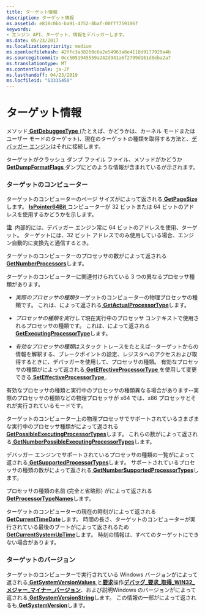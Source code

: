 ```yaml
---
title: ターゲット情報
description: ターゲット情報
ms.assetid: e818c0bb-ba91-4752-8baf-00fff759106f
keywords:
- エンジン API、ターゲット、情報をデバッガーします。
ms.date: 05/23/2017
ms.localizationpriority: medium
ms.openlocfilehash: 42ffc3a38260c6a2e54963a8e4118d9177929a4b
ms.sourcegitcommit: 0cc5051945559a242d941a6f2799d161d8eba2a7
ms.translationtype: MT
ms.contentlocale: ja-JP
ms.lasthandoff: 04/23/2019
ms.locfileid: "63335450"
---
```

# <a name="target-information"></a>ターゲット情報


メソッド[ **GetDebuggeeType** ](https://msdn.microsoft.com/library/windows/hardware/ff546559) (たとえば、かどうかは、カーネル モードまたはユーザー モードのターゲット)、現在のターゲットの種類を取得する方法と、[デバッガー エンジン](introduction.md#debugger-engine)はそれに接続します。

ターゲットがクラッシュ ダンプ ファイル ファイル、メソッドがかどうか[ **GetDumpFormatFlags** ](https://msdn.microsoft.com/library/windows/hardware/ff546592)ダンプにどのような情報が含まれているが示されます。

### <a name="span-idtargetscomputerspanspan-idtargetscomputerspantargets-computer"></a><span id="target_s_computer"></span><span id="TARGET_S_COMPUTER"></span>ターゲットのコンピューター

ターゲットのコンピューターのページ サイズがによって返される[ **GetPageSize**](https://msdn.microsoft.com/library/windows/hardware/ff548086)します。 [**IsPointer64Bit** ](https://msdn.microsoft.com/library/windows/hardware/ff551092)コンピューターが 32 ビットまたは 64 ビットのアドレスを使用するかどうかを示します。

**注**  内部的には、デバッガー エンジン常に 64 ビットのアドレスを使用、ターゲット。 ターゲットには、32 ビット アドレスでのみ使用している場合、エンジン自動的に変換先と通信するとき。

 

ターゲットのコンピューターのプロセッサの数がによって返される[ **GetNumberProcessors**](https://msdn.microsoft.com/library/windows/hardware/ff547950)します。

ターゲットのコンピューターに関連付けられている 3 つの異なるプロセッサ種類があります。

-   *実際のプロセッサの種類*ターゲットのコンピューターの物理プロセッサの種類です。 これは、によって返される[ **GetActualProcessorType**](https://msdn.microsoft.com/library/windows/hardware/ff545572)します。

-   *プロセッサの種類を実行して*現在実行中のプロセッサ コンテキストで使用されるプロセッサの種類です。 これは、によって返される[ **GetExecutingProcessorType**](https://msdn.microsoft.com/library/windows/hardware/ff546670)します。

-   *有効なプロセッサの種類*はスタック トレースをたとえば--ターゲットからの情報を解釈する、ブレークポイントの設定、レジスタへのアクセスおよび取得するときに、デバッガーを使用して、プロセッサの種類。 有効なプロセッサの種類がによって返される[ **GetEffectiveProcessorType** ](https://msdn.microsoft.com/library/windows/hardware/ff546595)を使用して変更できる[ **SetEffectiveProcessorType** ](https://msdn.microsoft.com/library/windows/hardware/ff556657).

有効なプロセッサの種類と実行中のプロセッサの種類異なる場合があります--実際のプロセッサの種類などの物理プロセッサが x64 では、x86 プロセッサとそれが実行されているモードです。

ターゲットのコンピューター上の物理プロセッサでサポートされているさまざまな実行中のプロセッサ種類がによって返される[ **GetPossibleExecutingProcessorTypes**](https://msdn.microsoft.com/library/windows/hardware/ff548130)します。 これらの数がによって返される[ **GetNumberPossibleExecutingProcessorTypes**](https://msdn.microsoft.com/library/windows/hardware/ff547939)します。

デバッガー エンジンでサポートされているプロセッサの種類の一覧がによって返される[ **GetSupportedProcessorTypes**](https://msdn.microsoft.com/library/windows/hardware/ff548438)します。 サポートされているプロセッサの種類の数がによって返される[ **GetNumberSupportedProcessorTypes**](https://msdn.microsoft.com/library/windows/hardware/ff547966)します。

プロセッサの種類の名前 (完全と省略形) がによって返される[ **GetProcessorTypeNames**](https://msdn.microsoft.com/library/windows/hardware/ff548169)します。

ターゲットのコンピューターの現在の時刻がによって返される[ **GetCurrentTimeDate**](https://msdn.microsoft.com/library/windows/hardware/ff546553)します。 時間の長さ、ターゲットのコンピューターが実行されている最後のブートがによって返されるため[ **GetCurrentSystemUpTime**](https://msdn.microsoft.com/library/windows/hardware/ff545883)します。 時刻の情報は、すべてのターゲットにできない場合があります。

### <a name="span-idtargetversionsspanspan-idtargetversionsspantarget-versions"></a><span id="target_versions"></span><span id="TARGET_VERSIONS"></span>ターゲットのバージョン

ターゲットのコンピューターで実行されている Windows バージョンがによって返される[ **GetSystemVersionValues** ](https://msdn.microsoft.com/library/windows/hardware/ff549258)と[**要求**](https://msdn.microsoft.com/library/windows/hardware/ff554564)操作[**デバッグ\_要求\_取得\_WIN32\_メジャー\_マイナー\_バージョン**](https://msdn.microsoft.com/library/windows/hardware/ff541563)、および説明Windows のバージョンがによって返される[ **GetSystemVersionString**](https://msdn.microsoft.com/library/windows/hardware/ff549245)します。 この情報の一部がによって返されるも[ **GetSystemVersion**](https://msdn.microsoft.com/library/windows/hardware/ff549234)します。

 

 





